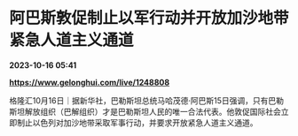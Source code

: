 # 阿巴斯敦促制止以军行动并开放加沙地带紧急人道主义通道

**2023-10-16 05:41**

**https://www.gelonghui.com/live/1248808**

格隆汇10月16日｜据新华社，巴勒斯坦总统马哈茂德·阿巴斯15日强调，只有巴勒斯坦解放组织（巴解组织）才是巴勒斯坦人民的唯一合法代表。他敦促国际社会立即制止以色列对加沙地带采取军事行动，并要求开放紧急人道主义通道。